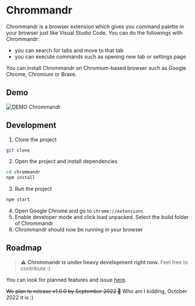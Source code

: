
# Chrommandr

Chrommandr is a browser extension which gives you command palette in your browser just like Visual Studio Code. You can do the followings with Chrommandr:

- you can search for tabs and move to that tab
- you can execute commands such as opening new tab or settings page

You can install Chrommandr on Chromium-based browser such as Google Chrome, Chromium or Brave.


## Demo
![DEMO Chrommandr](https://user-images.githubusercontent.com/30659198/185647428-441b160f-c894-46da-bb58-73e713a569d2.gif)




## Development

1. Clone the project
```bash
git clone 
```
2. Open the project and install dependencies
```bash
cd chrommandr
npm install
```
3. Run the project
```bash
npm start
```
4. Open Google Chrome and go to `chrome://extensions` 
5. Enable developer mode and click load unpacked. Select the build folder of Chrommandr
6. Chrommandr should now be running in your browser
## Roadmap

> :warning: **Chrommandr is under heavy development right now.** Feel free to contribute :)

You can look for planned features and issue [here](https://github.com/users/ddsuhaimi/projects/1).

~~We plan to release v1.0.0 by September 2022 :pray:~~ Who am I kidding, October 2022 it is :)